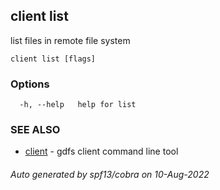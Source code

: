 ## client list

list files in remote file system

```
client list [flags]
```

### Options

```
  -h, --help   help for list
```

### SEE ALSO

* [client](client.md)	 - gdfs client command line tool

###### Auto generated by spf13/cobra on 10-Aug-2022
